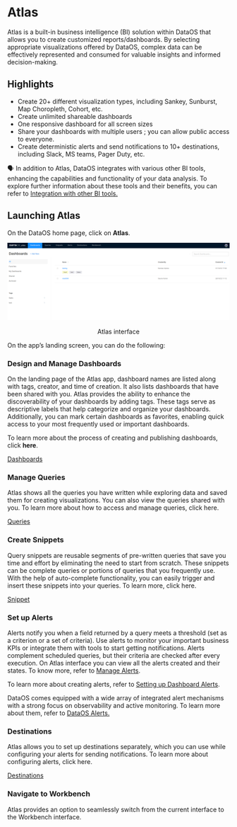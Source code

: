 # Atlas

Atlas is a built-in business intelligence (BI) solution within DataOS that allows you to create customized reports/dashboards. By selecting appropriate visualizations offered by DataOS, complex data can be effectively represented and consumed for valuable insights and informed decision-making.

## Highlights

- Create 20+ different visualization types, including Sankey, Sunburst, Map Choropleth, Cohort, etc.
- Create unlimited shareable dashboards
- One responsive dashboard for all screen sizes
- Share your dashboards with multiple users ; you can allow public access to everyone.
- Create deterministic alerts and send notifications to 10+ destinations, including Slack, MS teams, Pager Duty, etc.

<aside class="callout">🗣 In addition to Atlas, DataOS integrates with various other BI tools, enhancing the capabilities and functionality of your data analysis. To explore further information about these tools and their benefits, you can refer to <a href="/interfaces/atlas/bi_tools/">Integration with other BI tools.</a></aside>



## Launching Atlas

On the DataOS home page, click on **Atlas**.

![atlas_homepage.png](atlas/atlas_homepage.png)
<figcaption align = "center">Atlas interface</figcaption>

On the app’s landing screen, you can do the following:

### **Design and Manage Dashboards**

On the landing page of the Atlas app, dashboard names are listed along with tags, creator, and time of creation. It also lists dashboards that have been shared with you. Atlas provides the ability to enhance the discoverability of your dashboards by adding tags. These tags serve as descriptive labels that help categorize and organize your dashboards. Additionally, you can mark certain dashboards as favorites, enabling quick access to your most frequently used or important dashboards.

To learn more about the process of creating and publishing dashboards, click **here**.

[Dashboards](atlas/dashboards.md)

### **Manage** **Queries**

Atlas shows all the queries you have written while exploring data and saved them for creating visualizations. You can also view the queries shared with you. To learn more about how to access and manage queries, click here.

[Queries](atlas/queries.md)

### **Create Snippets**

Query snippets are reusable segments of pre-written queries that save you time and effort by eliminating the need to start from scratch. These snippets can be complete queries or portions of queries that you frequently use. With the help of auto-complete functionality, you can easily trigger and insert these snippets into your queries. To learn more, click here.

[Snippet](atlas/snippet.md)

### **Set up** **Alerts**

Alerts notify you when a field returned by a query meets a threshold (set as a criterion or a set of criteria). Use alerts to monitor your important business KPIs or integrate them with tools to start getting notifications. Alerts complement scheduled queries, but their criteria are checked after every execution. On Atlas interface you can view all the alerts created and their states. To know more, refer to [Manage Alerts](atlas/alerts.md).

To learn more about creating alerts, refer to [Setting up Dashboard Alerts](/dataos_alerts/dashboard_alerts/).

<aside class="callout">DataOS comes equipped with a wide array of integrated alert mechanisms with a strong focus on observability and  active monitoring.  To learn more about them, refer to <a href="/dataos_alerts/">DataOS Alerts.</a></aside>


### **Destinations**

Atlas allows you to set up destinations separately, which you can use while configuring your alerts for sending notifications. To learn more about configuring alerts, click here.

[Destinations](atlas/destinations.md)

### **Navigate to Workbench**

Atlas provides an option to seamlessly switch from the current interface to the Workbench interface.